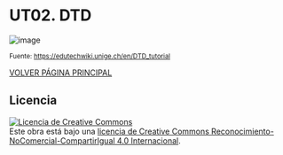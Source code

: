 # UT02. DTD

![image](https://github.com/profeMelola/LM-03-2023-24/assets/91023374/e03aa439-5888-4d50-b901-a6ae7128e84e)

<sub>Fuente: https://edutechwiki.unige.ch/en/DTD_tutorial</sub>

[VOLVER PÁGINA PRINCIPAL](https://github.com/profeMelola/LM-00-2023-24)

## Licencia

<a rel="license" href="http://creativecommons.org/licenses/by-nc-sa/4.0/"><img alt="Licencia de Creative Commons" style="border-width:0" src="https://i.creativecommons.org/l/by-nc-sa/4.0/88x31.png" /></a><br />Este obra está bajo una <a rel="license" href="http://creativecommons.org/licenses/by-nc-sa/4.0/">licencia de Creative Commons Reconocimiento-NoComercial-CompartirIgual 4.0 Internacional</a>.

